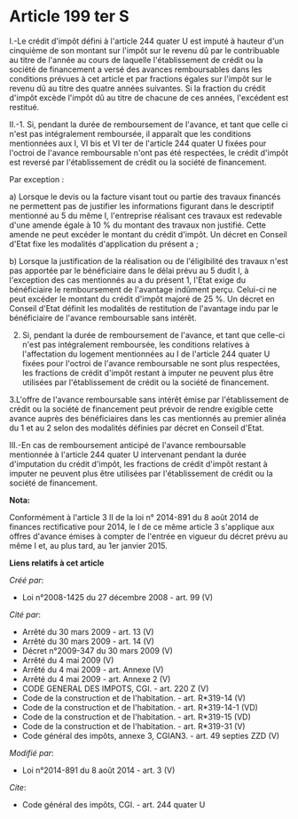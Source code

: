 # Article 199 ter S

I.-Le crédit d'impôt défini à l'article 244 quater U est imputé à hauteur d'un cinquième de son montant sur l'impôt sur le
revenu dû par le contribuable au titre de l'année au cours de laquelle l'établissement de crédit ou la société de financement
a versé des avances remboursables dans les conditions prévues à cet article et par fractions égales sur l'impôt sur le revenu
dû au titre des quatre années suivantes. Si la fraction du crédit d'impôt excède l'impôt dû au titre de chacune de ces
années, l'excédent est restitué. 

II.-1. Si, pendant la durée de remboursement de l'avance, et tant que celle ci n'est pas intégralement remboursée, il
apparaît que les conditions mentionnées aux I, VI bis et VI ter de l'article 244 quater U fixées pour l'octroi de l'avance
remboursable n'ont pas été respectées, le crédit d'impôt est reversé par l'établissement de crédit ou la société de
financement. 

Par exception :

a) Lorsque le devis ou la facture visant tout ou partie des travaux financés ne permettent pas de justifier les informations
figurant dans le descriptif mentionné au 5 du même I, l'entreprise réalisant ces travaux est redevable d'une amende égale à
10 % du montant des travaux non justifié. Cette amende ne peut excéder le montant du crédit d'impôt. Un décret en Conseil
d'Etat fixe les modalités d'application du présent a ;

b) Lorsque la justification de la réalisation ou de l'éligibilité des travaux n'est pas apportée par le bénéficiaire dans le
délai prévu au 5 dudit I, à l'exception des cas mentionnés au a du présent 1, l'Etat exige du bénéficiaire le remboursement
de l'avantage indûment perçu. Celui-ci ne peut excéder le montant du crédit d'impôt majoré de 25 %. Un décret en Conseil
d'Etat définit les modalités de restitution de l'avantage indu par le bénéficiaire de l'avance remboursable sans intérêt. 

2. Si, pendant la durée de remboursement de l'avance, et tant que celle-ci n'est pas intégralement remboursée, les conditions
relatives à l'affectation du logement mentionnées au I de l'article 244 quater U fixées pour l'octroi de l'avance
remboursable ne sont plus respectées, les fractions de crédit d'impôt restant à imputer ne peuvent plus être utilisées par
l'établissement de crédit ou la société de financement. 

3.L'offre de l'avance remboursable sans intérêt émise par l'établissement de crédit ou la société de financement peut prévoir
de rendre exigible cette avance auprès des bénéficiaires dans les cas mentionnés au premier alinéa du 1 et au 2 selon des
modalités définies par décret en Conseil d'Etat. 

III.-En cas de remboursement anticipé de l'avance remboursable mentionnée à l'article 244 quater U intervenant pendant la
durée d'imputation du crédit d'impôt, les fractions de crédit d'impôt restant à imputer ne peuvent plus être utilisées par
l'établissement de crédit ou la société de financement.

**Nota:**

Conformément à l'article 3 II de la loi n° 2014-891 du 8 août 2014 de finances rectificative pour 2014, le I de ce même
article 3 s'applique aux offres d'avance émises à compter de l'entrée en vigueur du décret prévu au même I et, au plus tard,
au 1er janvier 2015.

**Liens relatifs à cet article**

_Créé par_:

  - Loi n°2008-1425 du 27 décembre 2008 - art. 99 (V)

_Cité par_:

  - Arrêté du 30 mars 2009 - art. 13 (V)
  - Arrêté du 30 mars 2009 - art. 14 (V)
  - Décret n°2009-347 du 30 mars 2009 (V)
  - Arrêté du 4 mai 2009 (V)
  - Arrêté du 4 mai 2009 - art. Annexe (V)
  - Arrêté du 4 mai 2009 - art. Annexe 2 (V)
  - CODE GENERAL DES IMPOTS, CGI. - art. 220 Z (V)
  - Code de la construction et de l'habitation. - art. R*319-14 (V)
  - Code de la construction et de l'habitation. - art. R*319-14-1 (VD)
  - Code de la construction et de l'habitation. - art. R*319-15 (VD)
  - Code de la construction et de l'habitation. - art. R*319-31 (V)
  - Code général des impôts, annexe 3, CGIAN3. - art. 49 septies ZZD (V)

_Modifié par_:

  - Loi n°2014-891 du 8 août 2014 - art. 3 (V)

_Cite_:

  - Code général des impôts, CGI. - art. 244 quater U
